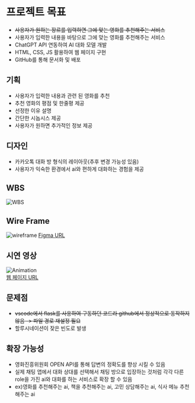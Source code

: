 # 프로젝트 목표
* ~~사용자가 원하는 장르를 입력하면 그에 맞는 영화를 추천해주는 서비스~~
* 사용자가 입력한 내용을 바탕으로 그에 맞는 영화를 추천해주는 서비스
* ChatGPT API 연동하여 AI 대화 모델 개발
* HTML, CSS, JS 활용하여 웹 페이지 구현
* GitHub를 통해 문서화 및 배포

## 기획
* 사용자가 입력한 내용과 관련 된 영화를 추천
* 추천 영화의 평점 및 한줄평 제공
* 선정한 이유 설명
* 간단한 시놉시스 제공
* 사용자가 원하면 추가적인 정보 제공

## 디자인
* 카카오톡 대화 방 형식의 레이아웃(추후 변경 가능성 있음)
* 사용자가 익숙한 환경에서 ai와 편하게 대화하는 경험을 제공
  
## WBS
![WBS](https://github.com/user-attachments/assets/fec89080-2cda-43fb-b3d1-a76eb9771f93)

## Wire Frame
![wireframe](https://github.com/user-attachments/assets/c58efa66-542d-4268-be54-b0b638477449)
[Figma URL](https://www.figma.com/design/2GujRH7iKVgktsKskor9S8/Mini-project?node-id=0-1&t=Pdyuo6l4BqYelV7E-0)

## 시연 영상
![Animation](https://github.com/user-attachments/assets/b10e4c99-064e-480c-b411-0f8811d8d32a)<br>
[웹 페이지 URL](https://lwj0712.github.io/mini_project/)

## 문제점
* ~~vscode에서 flask를 사용하여 구동하던 코드라 github에서 정상적으로 동작하지 않음 -> 파일 경로 재설정 필요~~
* 할루시네이션이 잦은 빈도로 발생

## 확장 가능성
* 영화진흥위원회 OPEN API를 통해 답변의 정확도를 향상 시킬 수 있음
* 실제 채팅 앱에서 대화 상대를 선택해서 채팅 방으로 입장하는 것처럼 각각 다른 role을 가진 ai와 대화를 하는 서비스로 확장 할 수 있음
* ex)영화를 추천해주는 ai, 책을 추천해주는 ai, 고민 상담해주는 ai, 식사 메뉴 추천해주는 ai
